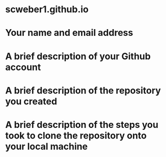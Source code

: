 # scweber1.github.io




# Your name and email address
# A brief description of your Github account
# A brief description of the repository you created
# A brief description of the steps you took to clone the repository onto your local machine

